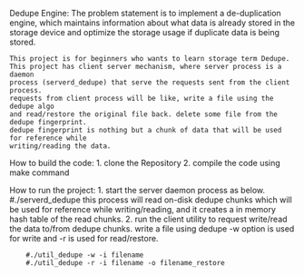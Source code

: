Dedupe Engine:
	The problem statement is to implement a de-duplication engine, which maintains
	information about what data is already stored in the storage device and optimize
	the storage usage if duplicate data is being stored. 

	This project is for beginners who wants to learn storage term Dedupe.
	This project has client server mechanism, where server process is a daemon
	process (serverd_dedupe) that serve the requests sent from the client process.
	requests from client process will be like, write a file using the dedupe algo
	and read/restore the original file back. delete some file from the dedupe fingerprint.
	dedupe fingerprint is nothing but a chunk of data that will be used for reference while
	writing/reading the data.
	
How to build the code:
	1. clone the Repository
	2. compile the code using make command

How to run the project:
	1. start the server daemon process as below.
		#./serverd_dedupe
		this process will read on-disk dedupe chunks which will be used for reference
		while writing/reading, and it creates a in memory hash table of the read chunks.
	2. run the client utility to request write/read the data to/from dedupe chunks.
		write a file using dedupe -w option is used for write and -r is used for read/restore.

		#./util_dedupe -w -i filename
		#./util_dedupe -r -i filename -o filename_restore
